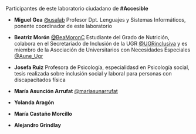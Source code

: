 Participantes de este laboratorio ciudadano de **#Accesible**

* **Miguel Gea**  [@usalab](https://twitter.com/usalab) Profesor Dpt. Lenguajes y Sistemas Informáticos, ponente coordinador de este laboratorio  
* **Beatriz Morón** [@BeaMoronC](https://twitter.com/@BeaMoronC) Estudiante del Grado de Nutrición, colabora en el Secretariado de Inclusión de la 
UGR [@UGRinclusiva](https://twitter.com/@UGRinclusiva) y es miembro de la Asociación de Universitarios con Necesidades Especiales [@Aune_Ugr](https://twitter.com/Aune_Ugr) 
* **Josefa Ruiz** Profesora de Psicología, especialidasd en Psicología social, tesis realizada sobre inclusión social y laboral para personas con discapacitados física 


* **María Asunción Arrufat** [@mariasunarrufat](https://twitter.com/mariasunarrufat)
* **Yolanda Aragón** 
* **María Castaño Morcillo** 
* **Alejandro Grindlay** 
